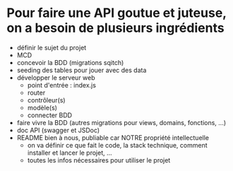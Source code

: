 # Pour faire une API goutue et juteuse, on a besoin de plusieurs ingrédients

- définir le sujet du projet
- MCD
- concevoir la BDD (migrations sqitch)
- seeding des tables pour jouer avec des data
- développer le serveur web
  - point d'entrée : index.js
  - router
  - contrôleur(s)
  - modèle(s)
  - connecter BDD
- faire vivre la BDD (autres migrations pour views, domains, fonctions, ...)
- doc API (swagger et JSDoc)
- README bien à nous, publiable car NOTRE propriété intellectuelle
  - on va définir ce que fait le code, la stack technique, comment installer et lancer le projet, ...
  - toutes les infos nécessaires pour utiliser le projet